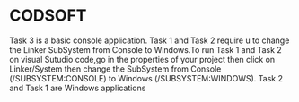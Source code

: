# CODSOFT
Task 3 is a basic console application.
Task 1 and Task 2 require u to change the Linker SubSystem from Console to Windows.To run Task 1 and Task 2 on visual Sutudio code,go in the properties of your project then click on Linker/System then change the SubSystem from Console (/SUBSYSTEM:CONSOLE) to Windows (/SUBSYSTEM:WINDOWS).
Task 2 and Task 1 are Windows applications

